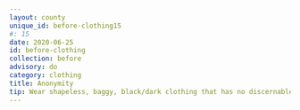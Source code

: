 ```yaml
---
layout: county 
unique_id: before-clothing15
#: 15
date: 2020-06-25
id: before-clothing
collection: before
advisory: do
category: clothing
title: Anonymity
tip: Wear shapeless, baggy, black/dark clothing that has no discernable logos or markings. In police reports, you are identified by how you are distinguished from other people, so try to avoid that. 
---
```

